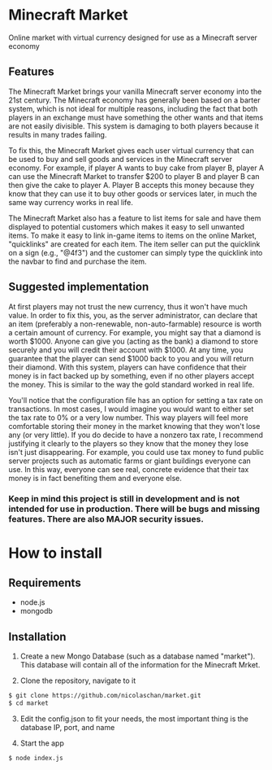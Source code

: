 # Minecraft Market
Online market with virtual currency designed for use as a Minecraft server economy

## Features
The Minecraft Market brings your vanilla Minecraft server economy into the 21st century. The Minecraft economy has generally been based on a barter system, which is not ideal for multiple reasons, including the fact that both players in an exchange must have something the other wants and that items are not easily divisible. This system is damaging to both players because it results in many trades failing.

To fix this, the Minecraft Market gives each user virtual currency that can be used to buy and sell goods and services in the Minecraft server economy. For example, if player A wants to buy cake from player B, player A can use the Minecraft Market to transfer $200 to player B and player B can then give the cake to player A. Player B accepts this money because they know that they can use it to buy other goods or services later, in much the same way currency works in real life.

The Minecraft Market also has a feature to list items for sale and have them displayed to potential customers which makes it easy to sell unwanted items. To make it easy to link in-game items to items on the online Market, "quicklinks" are created for each item. The item seller can put the quicklink on a sign (e.g., "@4f3") and the customer can simply type the quicklink into the navbar to find and purchase the item.

## Suggested implementation
At first players may not trust the new currency, thus it won't have much value. In order to fix this, you, as the server administrator, can declare that an item (preferably a non-renewable, non-auto-farmable) resource is worth a certain amount of currency. For example, you might say that a diamond is worth $1000. Anyone can give you (acting as the bank) a diamond to store securely and you will credit their account with $1000. At any time, you guarantee that the player can send $1000 back to you and you will return their diamond. With this system, players can have confidence that their money is in fact backed up by something, even if no other players accept the money. This is similar to the way the gold standard worked in real life.

You'll notice that the configuration file has an option for setting a tax rate on transactions. In most cases, I would imagine you would want to either set the tax rate to 0% or a very low number. This way players will feel more comfortable storing their money in the market knowing that they won't lose any (or very little). If you do decide to have a nonzero tax rate, I recommend justifying it clearly to the players so they know that the money they lose isn't just disappearing. For example, you could use tax money to fund public server projects such as automatic farms or giant buildings everyone can use. In this way, everyone can see real, concrete evidence that their tax money is in fact benefiting them and everyone else.

### Keep in mind this project is still in development and is not intended for use in production. There will be bugs and missing features. There are also MAJOR security issues.

# How to install
## Requirements
- node.js
- mongodb

## Installation
1) Create a new Mongo Database (such as a database named "market"). This database will contain all of the information for the Minecraft Mrket.

2) Clone the repository, navigate to it
```sh
$ git clone https://github.com/nicolaschan/market.git
$ cd market
```

3) Edit the config.json to fit your needs, the most important thing is the database IP, port, and name

4) Start the app
```sh
$ node index.js
```

